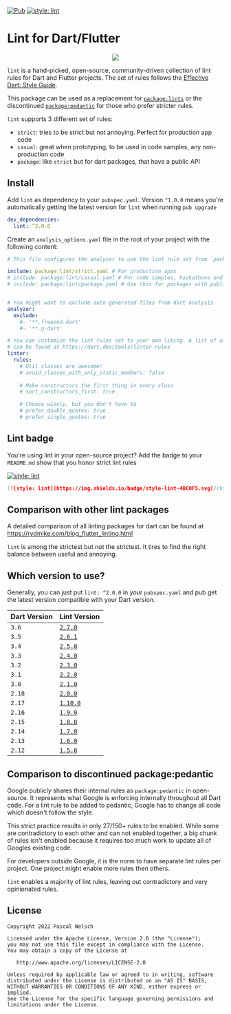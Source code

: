 [![Pub](https://img.shields.io/pub/v/lint.svg)](https://pub.dartlang.org/packages/lint) 
[![style: lint](https://img.shields.io/badge/style-lint-4BC0F5.svg)](https://pub.dev/packages/lint)

# Lint for Dart/Flutter

<p align="center">
  <img src="https://user-images.githubusercontent.com/1096485/66209493-bc0ec900-e6b7-11e9-80c6-222e778f0c8d.png">
</p>

`lint` is a hand-picked, open-source, community-driven collection of lint rules for Dart and Flutter projects.
The set of rules follows the [Effective Dart: Style Guide](https://dart.dev/guides/language/effective-dart/style).

This package can be used as a replacement for [`package:lints`](https://pub.dev/packages/lints) or the discontinued [`package:pedantic`](https://github.com/dart-lang/pedantic) for those who prefer stricter rules.

`lint` supports 3 different set of rules:
- `strict`: tries to be strict but not annoying. Perfect for production app code
- `casual`: great when prototyping, to be used in code samples, any non-production code
- `package`: like `strict` but for dart packages, that have a public API 

## Install

Add `lint` as dependency to your `pubspec.yaml`. Version `^1.0.0` means you're automatically getting the latest version for `lint` when running `pub upgrade`
```yaml
dev_dependencies:
  lint: ^2.0.0
```

Create an `analysis_options.yaml` file in the root of your project with the following content:

```yaml
# This file configures the analyzer to use the lint rule set from `package:lint`

include: package:lint/strict.yaml # For production apps
# include: package:lint/casual.yaml # For code samples, hackathons and other non-production code
# include: package:lint/package.yaml # Use this for packages with public API


# You might want to exclude auto-generated files from dart analysis
analyzer:
  exclude:
    #- '**.freezed.dart'
    #- '**.g.dart'

# You can customize the lint rules set to your own liking. A list of all rules
# can be found at https://dart.dev/tools/linter-rules
linter:
  rules:
    # Util classes are awesome!
    # avoid_classes_with_only_static_members: false
    
    # Make constructors the first thing in every class
    # sort_constructors_first: true

    # Choose wisely, but you don't have to
    # prefer_double_quotes: true
    # prefer_single_quotes: true
```

## Lint badge

You're using lint in your open-source project? 
Add the badge to your `README.md` show that you honor strict lint rules


[![style: lint](https://img.shields.io/badge/style-lint-4BC0F5.svg)](https://pub.dev/packages/lint)
```md
[![style: lint](https://img.shields.io/badge/style-lint-4BC0F5.svg)](https://pub.dev/packages/lint)
```

## Comparison with other lint packages

A detailed comparison of all linting packages for dart can be found at https://rydmike.com/blog_flutter_linting.html

`lint` is among the strictest but not the strictest. It tires to find the right balance between useful and annoying.

## Which version to use?

Generally, you can just put `lint: ^2.0.0` in your `pubspec.yaml` and pub get the latest version compatible with your Dart version.

| Dart Version | Lint Version                                                        |
|--------------|---------------------------------------------------------------------|
| `3.6`        | [`2.7.0`](https://pub.dev/packages/lint/versions/2.7.0/changelog)   |
| `3.5`        | [`2.6.1`](https://pub.dev/packages/lint/versions/2.6.1/changelog)   |
| `3.4`        | [`2.5.0`](https://pub.dev/packages/lint/versions/2.5.0/changelog)   |
| `3.3`        | [`2.4.0`](https://pub.dev/packages/lint/versions/2.4.0/changelog)   |
| `3.2`        | [`2.3.0`](https://pub.dev/packages/lint/versions/2.3.0/changelog)   |
| `3.1`        | [`2.2.0`](https://pub.dev/packages/lint/versions/2.2.0/changelog)   |
| `3.0`        | [`2.1.0`](https://pub.dev/packages/lint/versions/2.1.0/changelog)   |
| `2.18`       | [`2.0.0`](https://pub.dev/packages/lint/versions/2.0.0/changelog)   |
| `2.17`       | [`1.10.0`](https://pub.dev/packages/lint/versions/1.10.0/changelog) |
| `2.16`       | [`1.9.0`](https://pub.dev/packages/lint/versions/1.9.0/changelog)   |
| `2.15`       | [`1.8.0`](https://pub.dev/packages/lint/versions/1.8.0/changelog)   |
| `2.14`       | [`1.7.0`](https://pub.dev/packages/lint/versions/1.7.0/changelog)   |
| `2.13`       | [`1.6.0`](https://pub.dev/packages/lint/versions/1.6.0/changelog)   |
| `2.12`       | [`1.5.0`](https://pub.dev/packages/lint/versions/1.5.0/changelog)   |
    

## Comparison to discontinued package:pedantic

Google publicly shares their internal rules as `package:pedantic` in open-source.
It represents what Google is enforcing internally throughout all Dart code.
For a lint rule to be added to pedantic, Google has to change all code which doesn't follow the style.

This strict practice results in only 27/150+ rules to be enabled.
While some are contradictory to each other and can not enabled together, a big chunk of rules isn't enabled because it requires too much work to update all of Googles existing code.

For developers outside Google, it is the norm to have separate lint rules per project.
One project might enable more rules then others.

`lint` enables a majority of lint rules, leaving out contradictory and very opinionated rules.
 
## License

```
Copyright 2022 Pascal Welsch

Licensed under the Apache License, Version 2.0 (the "License");
you may not use this file except in compliance with the License.
You may obtain a copy of the License at

   http://www.apache.org/licenses/LICENSE-2.0

Unless required by applicable law or agreed to in writing, software
distributed under the License is distributed on an "AS IS" BASIS,
WITHOUT WARRANTIES OR CONDITIONS OF ANY KIND, either express or implied.
See the License for the specific language governing permissions and
limitations under the License.
```
